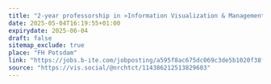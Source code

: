 ```yaml
---
title: "2-year professorship in »Information Visualization & Management«"
date: 2025-05-04T16:19:55+01:00
expirydate: 2025-06-04
draft: false
sitemap_exclude: true
place: "FH Potsdam"
link: "https://jobs.b-ite.com/jobposting/a595f8ac675dc069c3de5b1020f38f70cb6897a30"
source: "https://vis.social/@nrchtct/114386212513829603"
---
```

